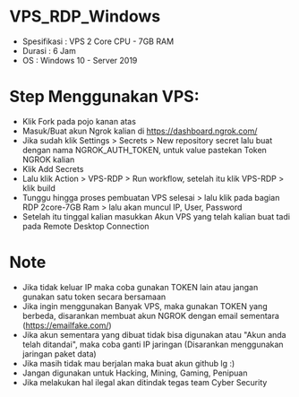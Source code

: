 # VPS_RDP_Windows


- Spesifikasi : VPS 2 Core CPU - 7GB RAM
- Durasi      : 6 Jam
- OS          : Windows 10 - Server 2019


# Step Menggunakan VPS:

- Klik Fork pada pojo kanan atas
- Masuk/Buat akun Ngrok kalian di https://dashboard.ngrok.com/
- Jika sudah klik Settings > Secrets > New repository secret lalu buat dengan nama NGROK_AUTH_TOKEN, untuk value pastekan Token NGROK kalian
- Klik Add Secrets
- Lalu klik Action > VPS-RDP > Run workflow, setelah itu klik VPS-RDP > klik build
- Tunggu hingga proses pembuatan VPS selesai > lalu klik pada bagian RDP 2core-7GB Ram > lalu akan muncul IP, User, Password
- Setelah itu tinggal kalian masukkan Akun VPS yang telah kalian buat tadi pada Remote Desktop Connection

# Note

- Jika tidak keluar IP maka coba gunakan TOKEN lain atau jangan gunakan satu token secara bersamaan
- Jika ingin menggunakan Banyak VPS, maka gunakan TOKEN yang berbeda, disarankan membuat akun NGROK dengan email sementara (https://emailfake.com/)
- Jika akun sementara yang dibuat tidak bisa digunakan atau "Akun anda telah ditandai", maka coba ganti IP jaringan (Disarankan menggunakan jaringan paket data)
- Jika masih tidak mau berjalan maka buat akun github lg :)
- Jangan digunakan untuk Hacking, Mining, Gaming, Penipuan
- Jika melakukan hal ilegal akan ditindak tegas team Cyber Security
